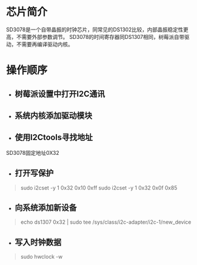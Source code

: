 

# 芯片简介
SD3078是一个自带晶振的时钟芯片，同常见的DS1302比较，内部晶振稳定性更高，不需要外部参数调节。
SD3078的时间寄存器同DS1307相同，树莓派自带驱动，不需要再编译驱动内核。

# 操作顺序

* ##  树莓派设置中打开I2C通讯
* ##  系统内核添加驱动模块
* ##  使用I2Ctools寻找地址
SD3078固定地址0X32
* ##  打开写保护
> sudo i2cset -y 1 0x32 0x10 0xff
> sudo i2cset -y 1 0x32 0x0f 0x85

* ##  向系统添加新设备
> echo ds1307 0x32 | sudo tee  /sys/class/i2c-adapter/i2c-1/new_device

* ##  写入时钟数据
> sudo hwclock -w
